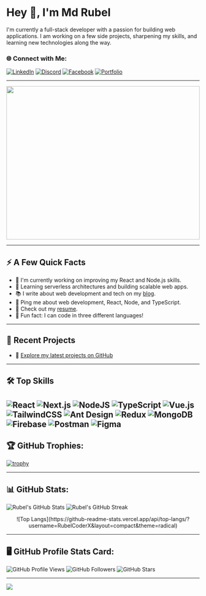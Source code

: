 # Hey 👋, I'm Md Rubel

I'm currently a full-stack developer with a passion for building web applications. I am working on a few side projects, sharpening my skills, and learning new technologies along the way.

### 🌐 Connect with Me:
[![LinkedIn](https://img.shields.io/badge/LinkedIn-%230077B5.svg?style=for-the-badge&logo=linkedin&logoColor=white)](https://www.linkedin.com/in/prince-rubel/)
[![Discord](https://img.shields.io/badge/Discord-%237289DA.svg?style=for-the-badge&logo=discord&logoColor=white)](https://discord.gg/rubel29879) 
[![Facebook](https://img.shields.io/badge/Facebook-%231877F2.svg?style=for-the-badge&logo=facebook&logoColor=white)](https://www.facebook.com/profile.php?id=100029247340444&mibextid=zbwkwl)
[![Portfolio](https://img.shields.io/badge/Portfolio-%23000000.svg?style=for-the-badge&logo=firefox&logoColor=white)](https://rubelportfolio.com)

---

<img src="https://media.giphy.com/media/3o7qE1YN7aBOFPRw8E/giphy.gif" width="100%" height="400px" /><!-- Replace with a GIF of your choice -->

---

## ⚡ A Few Quick Facts

- 🌱 I'm currently working on improving my React and Node.js skills.
- 🧠 Learning serverless architectures and building scalable web apps.
- 📚 I write about web development and tech on my [blog](https://rubelblog.com). 
- 💬 Ping me about web development, React, Node, and TypeScript.
- 📄 Check out my [resume](https://rubelresume.com).
- 🎯 Fun fact: I can code in three different languages!

---

## 📂 Recent Projects
- 🔗 [Explore my latest projects on GitHub](https://github.com/RubelCoderX)

---

## 🛠 Top Skills

![React](https://img.shields.io/badge/react-%2361DAFB.svg?style=for-the-badge&logo=react&logoColor=black)
![Next.js](https://img.shields.io/badge/next.js-%23000000.svg?style=for-the-badge&logo=next.js&logoColor=white)
![NodeJS](https://img.shields.io/badge/node.js-%2343853D.svg?style=for-the-badge&logo=node.js&logoColor=white)
![TypeScript](https://img.shields.io/badge/typescript-%23007ACC.svg?style=for-the-badge&logo=typescript&logoColor=white)
![Vue.js](https://img.shields.io/badge/vuejs-%2335495e.svg?style=for-the-badge&logo=vuedotjs&logoColor=%234FC08D)
![TailwindCSS](https://img.shields.io/badge/tailwindcss-%2338B2AC.svg?style=for-the-badge&logo=tailwind-css&logoColor=white)
![Ant Design](https://img.shields.io/badge/AntDesign-%230170FE.svg?style=for-the-badge&logo=ant-design&logoColor=white)
![Redux](https://img.shields.io/badge/redux-%23764ABC.svg?style=for-the-badge&logo=redux&logoColor=white)
![MongoDB](https://img.shields.io/badge/mongodb-%2347A248.svg?style=for-the-badge&logo=mongodb&logoColor=white)
![Firebase](https://img.shields.io/badge/firebase-%23039BE5.svg?style=for-the-badge&logo=firebase)
![Postman](https://img.shields.io/badge/postman-%23FF6C37.svg?style=for-the-badge&logo=postman&logoColor=white)
![Figma](https://img.shields.io/badge/figma-%23F24E1E.svg?style=for-the-badge&logo=figma&logoColor=white)
---

## 🏆 GitHub Trophies:
[![trophy](https://github-profile-trophy.vercel.app/?username=RubelCoderX&theme=radical&no-frame=true&row=1&column=7)](https://github.com/RubelCoderX/github-profile-trophy)

---

## 📊 GitHub Stats:
![Rubel's GitHub Stats](https://github-readme-stats.vercel.app/api?username=RubelCoderX&show_icons=true&theme=radical)
![Rubel's GitHub Streak](https://github-readme-streak-stats.herokuapp.com/?user=RubelCoderX&theme=radical)
<p align="center">
  ![Top Langs](https://github-readme-stats.vercel.app/api/top-langs/?username=RubelCoderX&layout=compact&theme=radical)
</p>

---

## 🖥️ GitHub Profile Stats Card:
![GitHub Profile Views](https://komarev.com/ghpvc/?username=RubelCoderX&color=brightgreen)
![GitHub Followers](https://img.shields.io/github/followers/RubelCoderX?style=social)
![GitHub Stars](https://img.shields.io/github/stars/RubelCoderX?style=social)

---

[![](https://visitcount.itsvg.in/api?id=RubelCoderX&icon=0&color=0)](https://visitcount.itsvg.in)
